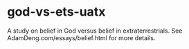 # god-vs-ets-uatx
A study on belief in God versus belief in extraterrestrials. See AdamDeng.com/essays/belief.html for more details.
